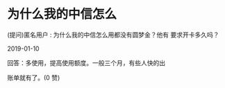 # 为什么我的中信怎么

(提问)匿名用户 : 为什么我的中信怎么用都没有圆梦金？他有 要求开卡多久吗？

2019-01-10

回答：多使用，提高使用额度。一般三个月，有些人快的出

账单就有了。(0 赞)